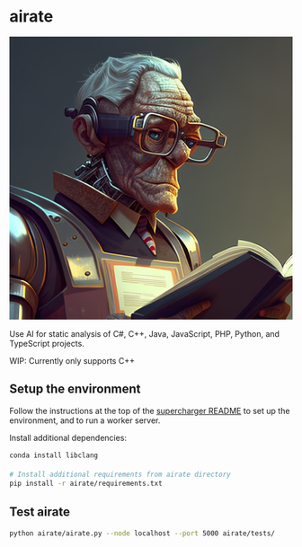 # airate

![airate logo](airate.jpg)

Use AI for static analysis of C#, C++, Java, JavaScript, PHP, Python, and TypeScript projects.

WIP: Currently only supports C++

## Setup the environment

Follow the instructions at the top of the [supercharger README](https://github.com/catid/supercharger/) to set up the environment, and to run a worker server.

Install additional dependencies:

```bash
conda install libclang

# Install additional requirements from airate directory
pip install -r airate/requirements.txt
```

## Test airate

```bash
python airate/airate.py --node localhost --port 5000 airate/tests/
```
